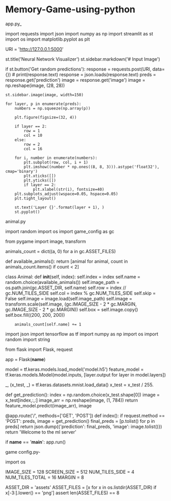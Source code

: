# Memory-Game-using-python


app.py_

import requests
import json
import numpy as np
import streamlit as st
import os
import matplotlib.pyplot as plt

URI = 'http://127.0.0.1:5000'

st.title('Neural Network Visualizer')
st.sidebar.markdown('# Input Image')

if st.button('Get random predictions'):
    response = requests.post(URI, data={})
    # print(response.text)
    response = json.loads(response.text)
    preds = response.get('prediction')
    image = response.get('image')
    image = np.reshape(image, (28, 28))

    st.sidebar.image(image, width=150)

    for layer, p in enumerate(preds):
        numbers = np.squeeze(np.array(p))

        plt.figure(figsize=(32, 4))

        if layer == 2:
            row = 1
            col = 10
        else:
            row = 2
            col = 16

        for i, number in enumerate(numbers):
            plt.subplot(row, col, i + 1)
            plt.imshow((number * np.ones((8, 8, 3))).astype('float32'), cmap='binary')
            plt.xticks([])
            plt.yticks([])
            if layer == 2:
                plt.xlabel(str(i), fontsize=40)
        plt.subplots_adjust(wspace=0.05, hspace=0.05)
        plt.tight_layout()

        st.text('Layer {}'.format(layer + 1), )
        st.pyplot()
        
        
animal.py

import random
import os
import game_config as gc

from pygame import image, transform

animals_count = dict((a, 0) for a in gc.ASSET_FILES)

def available_animals():
    return [animal for animal, count in animals_count.items() if count < 2]

class Animal:
    def __init__(self, index):
        self.index = index
        self.name = random.choice(available_animals())
        self.image_path = os.path.join(gc.ASSET_DIR, self.name)
        self.row = index // gc.NUM_TILES_SIDE
        self.col = index % gc.NUM_TILES_SIDE
        self.skip = False
        self.image = image.load(self.image_path)
        self.image = transform.scale(self.image, (gc.IMAGE_SIZE - 2 * gc.MARGIN, gc.IMAGE_SIZE - 2 * gc.MARGIN))
        self.box = self.image.copy()
        self.box.fill((200, 200, 200))

        animals_count[self.name] += 1


import json
import tensorflow as tf
import numpy as np
import os
import random
import string

from flask import Flask, request

app = Flask(__name__)

model = tf.keras.models.load_model('model.h5')
feature_model = tf.keras.models.Model(model.inputs, [layer.output for layer in model.layers])

_, (x_test, _) = tf.keras.datasets.mnist.load_data()
x_test = x_test / 255.

def get_prediction():
    index = np.random.choice(x_test.shape[0])
    image = x_test[index,:,:]
    image_arr = np.reshape(image, (1, 784))
    return feature_model.predict(image_arr), image

@app.route('/', methods=['GET', 'POST'])
def index():
    if request.method == 'POST':
        preds, image = get_prediction()
        final_preds = [p.tolist() for p in preds]
        return json.dump({'prediction': final_preds, 'image': image.tolist()})
    return 'Welcome to the ml server'

if __name__ == '__main__':
    app.run()

        
game config.py-

import os

IMAGE_SIZE = 128
SCREEN_SIZE = 512
NUM_TILES_SIDE = 4
NUM_TILES_TOTAL = 16
MARGIN = 8

ASSET_DIR = 'assets'
ASSET_FILES = [x for x in os.listdir(ASSET_DIR) if x[-3:].lower() == 'png']
assert len(ASSET_FILES) == 8
